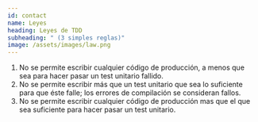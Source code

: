 ```yaml
---
id: contact
name: Leyes
heading: Leyes de TDD
subheading: " (3 simples reglas)"
image: /assets/images/law.png
---
```


1. No se permite escribir cualquier código de producción, a menos que sea para hacer pasar un test unitario fallido.
2. No se permite escribir más que un test unitario que sea lo suficiente para que éste falle; los errores de compilación se consideran fallos.
3. No se permite escribir cualquier código de producción mas que el que sea suficiente para hacer pasar un test unitario.
